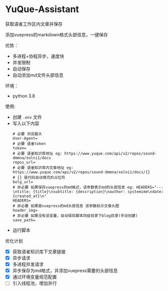# YuQue-Assistant
获取语雀工作区内文章并保存

添加vuepress的markdown格式头部信息，一键保存

优势：
  - 多进程+协程异步，速度快
  - 并发限制
  - 自动保存
  - 自动添加md文件头部信息

环境：
  - python 3.8

使用:
  - 创建 `.env` 文件
  - 写入以下内容
    ```shell script
    # 必要 浏览器头
    User-Agent=
    # 必要 语雀token
    token=
    # 必要 语雀知识库地址 eg: https://www.yuque.com/api/v2/repos/sound-dmmna/xolni1/docs
    repos_url=
    # 必要 语雀知识库内文章地址 eg: https://www.yuque.com/api/v2/repos/sound-dmmna/xolni1/docs/{}
    # {} 是代码自动填充的占位符
    bolg_url=
    # 非必要 如果保存vuepress的md格式，该参数表示md的头部信息 eg: HEADERS="---\ntitle: {title}\nsubtitle: {description}\nauthor: systemime\ndate: {created_at}\n"
    HEADERS=
    # 非必要 如果是vuepress的md头部信息 该参数标示文章头图
    header_img=
    # 非必要 如果没有该变量，自动保存脚本同级目录下blog目录(手动创建)
    save_path=
    ```
  - 运行脚本

优化计划
  - [x] 获取语雀知识库下文章链接
  - [x] 异步请求
  - [x] 多进程并发请求
  - [x] 异步保存为md格式，并添加vuepress需要的头部信息
  - [x] 通过环境变量规范配置
  - [ ] 引入线程池，增加并行
